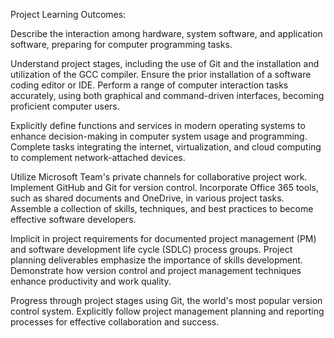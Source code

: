Project Learning Outcomes:

Describe the interaction among hardware, system software, and application software, preparing for computer programming tasks.

Understand project stages, including the use of Git and the installation and utilization of the GCC compiler.
Ensure the prior installation of a software coding editor or IDE.
Perform a range of computer interaction tasks accurately, using both graphical and command-driven interfaces, becoming proficient computer users.

Explicitly define functions and services in modern operating systems to enhance decision-making in computer system usage and programming.
Complete tasks integrating the internet, virtualization, and cloud computing to complement network-attached devices.

Utilize Microsoft Team's private channels for collaborative project work.
Implement GitHub and Git for version control.
Incorporate Office 365 tools, such as shared documents and OneDrive, in various project tasks.
Assemble a collection of skills, techniques, and best practices to become effective software developers.

Implicit in project requirements for documented project management (PM) and software development life cycle (SDLC) process groups.
Project planning deliverables emphasize the importance of skills development.
Demonstrate how version control and project management techniques enhance productivity and work quality.

Progress through project stages using Git, the world's most popular version control system.
Explicitly follow project management planning and reporting processes for effective collaboration and success.
